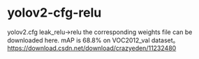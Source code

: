 # yolov2-cfg-relu
yolov2.cfg leak_relu->relu
the corresponding weights file can be downloaded here.
mAP is 68.8% on VOC2012_val dataset。
https://download.csdn.net/download/crazyeden/11232480
